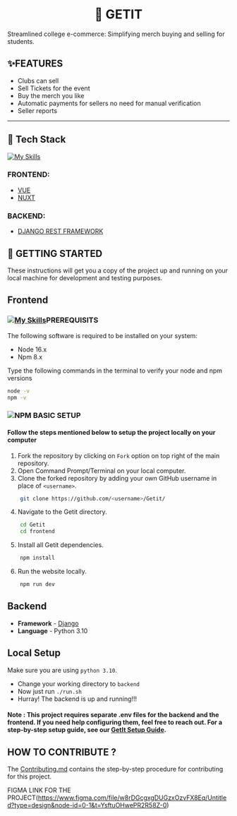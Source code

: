
<div align="center">

# 🛒 GETIT
</div>
Streamlined college e-commerce: Simplifying merch buying and selling for students.


## ✨FEATURES

- Clubs can sell
- Sell Tickets for the event
- Buy the merch you like
- Automatic payments for sellers no need for manual verification
- Seller reports




---
## 📱 Tech Stack 

[![My Skills](https://skills.thijs.gg/icons?i=vue,nuxt,nodejs)](https://skills.thijs.gg)
### FRONTEND:
- [VUE](https://vuejs.org/guide/introduction.html)
- [NUXT](https://nuxt.com/docs)

### BACKEND: 

- [DJANGO REST FRAMEWORK](https://www.django-rest-framework.org/)

## 🔰 GETTING STARTED

These instructions will get you a copy of the project up and running on your local machine for development and testing purposes.

## Frontend


### [![My Skills](https://skills.thijs.gg/icons?i=nodejs)](https://skills.thijs.gg)PREREQUISITS

The following software is required to be installed on your system:

* Node 16.x
* Npm 8.x

Type the following commands in the terminal to verify your node and npm versions

```bash
node -v
npm -v
```

### ![NPM](https://img.shields.io/badge/NPM-%23CB3837.svg?style=for-the-badge&logo=npm&logoColor=white) BASIC SETUP


#### Follow the steps mentioned below to setup the project locally on your computer

1. Fork the repository by clicking on `Fork` option on top right of the main repository.
2. Open Command Prompt/Terminal on your local computer.
3. Clone the forked repository by adding your own GitHub username in place of `<username>`.

```bash
    git clone https://github.com/<username>/Getit/
```
4. Navigate to the Getit directory.

```bash
    cd Getit
    cd frontend
```


5. Install all Getit dependencies. 

```bash
    npm install
```

6. Run the website locally.

```bash
    npm run dev
```


## Backend
- **Framework** - [Django](https://www.djangoproject.com/)
- **Language** - Python 3.10
## Local Setup
Make sure you are using `python 3.10`. 	

- Change your working directory to `backend`
- Now just run `./run.sh`
- Hurray! The backend is up and running!!!

#### Note : This project requires separate .env files for the backend and the frontend. If you need help configuring them, feel free to reach out. For a step-by-step setup guide, see our [GetIt Setup Guide](https://www.notion.so/GetIt-setup-204e86063538807098b9c2df8d6b2f53).




## HOW TO CONTRIBUTE ?

The [Contributing.md](https://github.com/bsoc-bitbyte/GetIt/blob/main/CONTRIBUTING.md) contains the step-by-step procedure for contributing for this project.

FIGMA LINK FOR THE PROJECT(https://www.figma.com/file/w8rDGcgxgDUGzxOzvFX8Eq/Untitled?type=design&node-id=0-1&t=YsftuOHwePR2R58Z-0)


